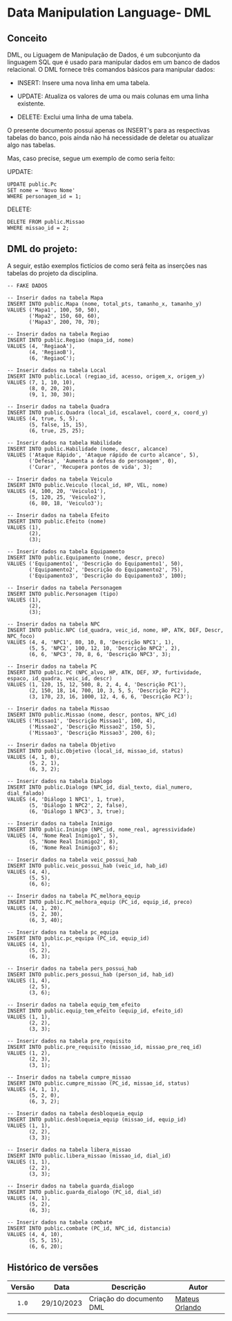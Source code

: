 # Data Manipulation Language- DML

## Conceito

DML, ou Liguagem de Manipulação de Dados, é um subconjunto da linguagem SQL que é usado para manipular dados em um banco de dados relacional. O DML fornece três comandos básicos para manipular dados:

- INSERT: Insere uma nova linha em uma tabela.

- UPDATE: Atualiza os valores de uma ou mais colunas em uma linha existente.

- DELETE: Exclui uma linha de uma tabela.

O presente documento possui apenas os INSERT's para as respectivas tabelas do banco, pois ainda não há necessidade de deletar ou atualizar algo nas tabelas.

Mas, caso precise, segue um exemplo de como seria feito:

UPDATE:

```
UPDATE public.Pc
SET nome = 'Novo Nome'
WHERE personagem_id = 1;
```
DELETE:

```
DELETE FROM public.Missao
WHERE missao_id = 2;
```
## DML do projeto:

A seguir, estão exemplos fictícios de como será feita as inserções nas tabelas do projeto da disciplina.

```
-- FAKE DADOS

-- Inserir dados na tabela Mapa
INSERT INTO public.Mapa (nome, total_pts, tamanho_x, tamanho_y)
VALUES ('Mapa1', 100, 50, 50),
       ('Mapa2', 150, 60, 60),
       ('Mapa3', 200, 70, 70);

-- Inserir dados na tabela Regiao
INSERT INTO public.Regiao (mapa_id, nome)
VALUES (4, 'RegiaoA'),
       (4, 'RegiaoB'),
       (6, 'RegiaoC');

-- Inserir dados na tabela Local
INSERT INTO public.Local (regiao_id, acesso, origem_x, origem_y)
VALUES (7, 1, 10, 10),
       (8, 0, 20, 20),
       (9, 1, 30, 30);

-- Inserir dados na tabela Quadra
INSERT INTO public.Quadra (local_id, escalavel, coord_x, coord_y)
VALUES (4, true, 5, 5),
       (5, false, 15, 15),
       (6, true, 25, 25);

-- Inserir dados na tabela Habilidade
INSERT INTO public.Habilidade (nome, descr, alcance)
VALUES ('Ataque Rápido', 'Ataque rápido de curto alcance', 5),
       ('Defesa', 'Aumenta a defesa do personagem', 0),
       ('Curar', 'Recupera pontos de vida', 3);

-- Inserir dados na tabela Veiculo
INSERT INTO public.Veiculo (local_id, HP, VEL, nome)
VALUES (4, 100, 20, 'Veiculo1'),
       (5, 120, 25, 'Veiculo2'),
       (6, 80, 18, 'Veiculo3');

-- Inserir dados na tabela Efeito
INSERT INTO public.Efeito (nome)
VALUES (1),
       (2),
       (3);

-- Inserir dados na tabela Equipamento
INSERT INTO public.Equipamento (nome, descr, preco)
VALUES ('Equipamento1', 'Descrição do Equipamento1', 50),
       ('Equipamento2', 'Descrição do Equipamento2', 75),
       ('Equipamento3', 'Descrição do Equipamento3', 100);

-- Inserir dados na tabela Personagem
INSERT INTO public.Personagem (tipo)
VALUES (1),
       (2),
       (3);

-- Inserir dados na tabela NPC
INSERT INTO public.NPC (id_quadra, veic_id, nome, HP, ATK, DEF, Descr, NPC_foco)
VALUES (4, 4, 'NPC1', 80, 10, 8, 'Descrição NPC1', 1),
       (5, 5, 'NPC2', 100, 12, 10, 'Descrição NPC2', 2),
       (6, 6, 'NPC3', 70, 8, 6, 'Descrição NPC3', 3);

-- Inserir dados na tabela PC
INSERT INTO public.PC (NPC_alvo, HP, ATK, DEF, XP, furtividade, espaco, id_quadra, veic_id, descr)
VALUES (1, 120, 15, 12, 500, 8, 2, 4, 4, 'Descrição PC1'),
       (2, 150, 18, 14, 700, 10, 3, 5, 5, 'Descrição PC2'),
       (3, 170, 23, 16, 1000, 12, 4, 6, 6, 'Descrição PC3');

-- Inserir dados na tabela Missao
INSERT INTO public.Missao (nome, descr, pontos, NPC_id)
VALUES ('Missao1', 'Descrição Missao1', 100, 4),
       ('Missao2', 'Descrição Missao2', 150, 5),
       ('Missao3', 'Descrição Missao3', 200, 6);
	   
-- Inserir dados na tabela Objetivo
INSERT INTO public.Objetivo (local_id, missao_id, status)
VALUES (4, 1, 0),
       (5, 2, 1),
       (6, 3, 2);

-- Inserir dados na tabela Dialogo
INSERT INTO public.Dialogo (NPC_id, dial_texto, dial_numero, dial_falado)
VALUES (4, 'Diálogo 1 NPC1', 1, true),
       (5, 'Diálogo 1 NPC2', 2, false),
       (6, 'Diálogo 1 NPC3', 3, true);

-- Inserir dados na tabela Inimigo
INSERT INTO public.Inimigo (NPC_id, nome_real, agressividade)
VALUES (4, 'Nome Real Inimigo1', 5),
       (5, 'Nome Real Inimigo2', 8),
       (6, 'Nome Real Inimigo3', 6);

-- Inserir dados na tabela veic_possui_hab
INSERT INTO public.veic_possui_hab (veic_id, hab_id)
VALUES (4, 4),
       (5, 5),
       (6, 6);

-- Inserir dados na tabela PC_melhora_equip
INSERT INTO public.PC_melhora_equip (PC_id, equip_id, preco)
VALUES (4, 1, 20),
       (5, 2, 30),
       (6, 3, 40);

-- Inserir dados na tabela pc_equipa
INSERT INTO public.pc_equipa (PC_id, equip_id)
VALUES (4, 1),
       (5, 2),
       (6, 3);

-- Inserir dados na tabela pers_possui_hab
INSERT INTO public.pers_possui_hab (person_id, hab_id)
VALUES (1, 4),
       (2, 5),
       (3, 6);

-- Inserir dados na tabela equip_tem_efeito
INSERT INTO public.equip_tem_efeito (equip_id, efeito_id)
VALUES (1, 1),
       (2, 2),
       (3, 3);

-- Inserir dados na tabela pre_requisito
INSERT INTO public.pre_requisito (missao_id, missao_pre_req_id)
VALUES (1, 2),
       (2, 3),
       (3, 1);

-- Inserir dados na tabela cumpre_missao
INSERT INTO public.cumpre_missao (PC_id, missao_id, status)
VALUES (4, 1, 1),
       (5, 2, 0),
       (6, 3, 2);

-- Inserir dados na tabela desbloqueia_equip
INSERT INTO public.desbloqueia_equip (missao_id, equip_id)
VALUES (1, 1),
       (2, 2),
       (3, 3);

-- Inserir dados na tabela libera_missao
INSERT INTO public.libera_missao (missao_id, dial_id)
VALUES (1, 1),
       (2, 2),
       (3, 3);

-- Inserir dados na tabela guarda_dialogo
INSERT INTO public.guarda_dialogo (PC_id, dial_id)
VALUES (4, 1),
       (5, 2),
       (6, 3);

-- Inserir dados na tabela combate
INSERT INTO public.combate (PC_id, NPC_id, distancia)
VALUES (4, 4, 10),
       (5, 5, 15),
       (6, 6, 20);

```

## Histórico de versões

| Versão |    Data    | Descrição                | Autor                                                                                                                 |
| :----: | :--------: | ------------------------ | --------------------------------------------------------------------------------------------------------------------- |
| `1.0`  | 29/10/2023 | Criação do documento DML | [Mateus Orlando](https://github.com/MateusPy)                                                                         |

